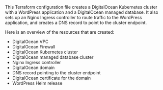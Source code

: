 This Terraform configuration file creates a DigitalOcean Kubernetes cluster with a WordPress application and a DigitalOcean managed database. It also sets up an Nginx Ingress controller to route traffic to the WordPress application, and creates a DNS record to point to the cluster endpoint.

Here is an overview of the resources that are created:

* DigitalOcean VPC
* DigitalOcean Firewall
* DigitalOcean Kubernetes cluster
* DigitalOcean managed database cluster
* Nginx Ingress controller
* DigitalOcean domain
* DNS record pointing to the cluster endpoint
* DigitalOcean certificate for the domain
* WordPress Helm release
